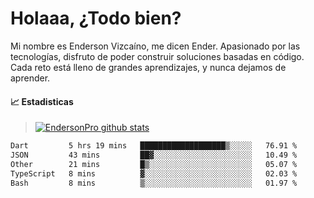 
# Holaaa, ¿Todo bien?

Mi nombre es Enderson Vizcaíno, me dicen Ender. Apasionado por las tecnologías, disfruto de poder construir soluciones basadas en código. Cada reto está lleno de grandes aprendizajes, y nunca dejamos de aprender. 

#### :chart_with_upwards_trend: Estadisticas
> [![EndersonPro github stats](https://github-readme-stats.vercel.app/api?username=endersonpro&theme=vue-dark&show_icons=true)](https://github.com/anuraghazra/github-readme-stats) 


<!--START_SECTION:waka-->

```txt
Dart         5 hrs 19 mins   ███████████████████▒░░░░░   76.91 %
JSON         43 mins         ██▓░░░░░░░░░░░░░░░░░░░░░░   10.49 %
Other        21 mins         █▒░░░░░░░░░░░░░░░░░░░░░░░   05.07 %
TypeScript   8 mins          ▓░░░░░░░░░░░░░░░░░░░░░░░░   02.03 %
Bash         8 mins          ▒░░░░░░░░░░░░░░░░░░░░░░░░   01.97 %
```

<!--END_SECTION:waka-->

[website]: https://endersonpro.github.io/portfolio/
[twitter]: https://twitter.com/endersonj_
[youtube]: https://youtube.com/ByEnderson
[instagram]: https://instagram.com/endersonvizc
[linkedin]: https://www.linkedin.com/in/enderson-vizcaino-2aa927175/
